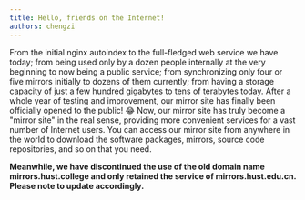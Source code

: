 ```yaml
---
title: Hello, friends on the Internet!
authors: chengzi
---
```


From the initial nginx autoindex to the full-fledged web service we have today; from being used only by a dozen people internally at the very beginning to now being a public service; from synchronizing only four or five mirrors initially to dozens of them currently; from having a storage capacity of just a few hundred gigabytes to tens of terabytes today.
After a whole year of testing and improvement, our mirror site has finally been officially opened to the public! :joy:
Now, our mirror site has truly become a "mirror site" in the real sense, providing more convenient services for a vast number of Internet users. You can access our mirror site from anywhere in the world to download the software packages, mirrors, source code repositories, and so on that you need.

**Meanwhile, we have discontinued the use of the old domain name mirrors.hust.college and only retained the service of mirrors.hust.edu.cn. Please note to update accordingly.**

